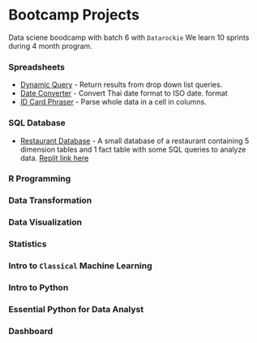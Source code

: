# Bootcamp Projects
Data sciene boodcamp with batch 6 with `Datarockie`
We learn 10 sprints during 4 month program.

### Spreadsheets 
- [Dynamic Query](https://github.com/Gaow9/bootcamp_projects/blob/main/Spreadsheets/Google%20Sheets%20-%20Dynamic%20Query.pdf) - Return results from drop down list queries.
- [Date Converter](https://github.com/Gaow9/bootcamp_projects/blob/main/Spreadsheets/Google_Sheets_Date_Converter_(TH_to_EN).pdf) - Convert Thai date format to ISO date. format
- [ID Card Phraser](https://github.com/Gaow9/bootcamp_projects/blob/main/Spreadsheets/Google_Sheets_ID_Card_Parser.pdf) - Parse whole data in a cell in columns.

### SQL Database
- [Restaurant Database](https://github.com/Gaow9/bootcamp_projects/blob/main/SQL/SQL_Restaurant_Database.sql) - A small database of a restaurant containing 5 dimension tables and 1 fact table with some SQL queries to analyze data.
  [Replit link here](https://replit.com/@KantapongMaisuk/SQLRestaurant-Database#main.sql)
  
### R Programming

### Data Transformation

### Data Visualization

### Statistics

### Intro to `Classical` Machine Learning

### Intro to Python

### Essential Python for Data Analyst

### Dashboard
